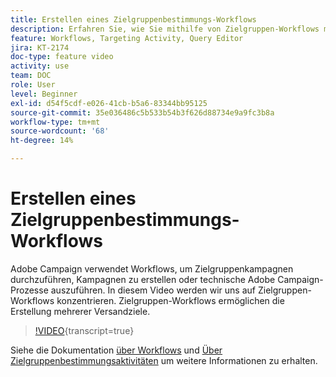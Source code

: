 ```yaml
---
title: Erstellen eines Zielgruppenbestimmungs-Workflows
description: Erfahren Sie, wie Sie mithilfe von Zielgruppen-Workflows mehrere Versandzielgruppen definieren.
feature: Workflows, Targeting Activity, Query Editor
jira: KT-2174
doc-type: feature video
activity: use
team: DOC
role: User
level: Beginner
exl-id: d54f5cdf-e026-41cb-b5a6-83344bb95125
source-git-commit: 35e036486c5b533b54b3f626d88734e9a9fc3b8a
workflow-type: tm+mt
source-wordcount: '68'
ht-degree: 14%

---
```


# Erstellen eines Zielgruppenbestimmungs-Workflows

Adobe Campaign verwendet Workflows, um Zielgruppenkampagnen durchzuführen, Kampagnen zu erstellen oder technische Adobe Campaign-Prozesse auszuführen. In diesem Video werden wir uns auf Zielgruppen-Workflows konzentrieren. Zielgruppen-Workflows ermöglichen die Erstellung mehrerer Versandziele.

>[!VIDEO](https://video.tv.adobe.com/v/30960?quality=12&learn=on&captions=ger){transcript=true}

Siehe die Dokumentation [über Workflows](https://experienceleague.adobe.com/docs/campaign-classic/using/automating-with-workflows/introduction/about-workflows.html?lang=de)
und [Über Zielgruppenbestimmungsaktivitäten](https://experienceleague.adobe.com/docs/campaign-classic/using/automating-with-workflows/targeting-activities/about-targeting-activities.html?lang=de) um weitere Informationen zu erhalten.
